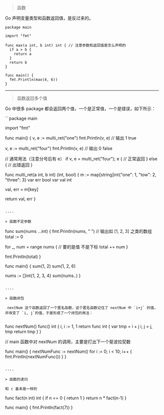 > 函数

Go 声明变量类型和函数返回值，是反过来的。

```
package main

import "fmt"

func max(a int, b int) int { // 注意参数和返回值是怎么声明的
  if a > b {
    return a
  }
  return b
}

func main() {
  fmt.Println(max(4, 6))
}
```

----

> 函数返回多个值

Go 中很多 package 都会返回两个值，一个是正常值，一个是错误，如下所示：

``
package main

import "fmt"

func main() {
  v, e := multi_ret("one")
  fmt.Println(v, e) // 输出 1 true
  
  v, e := multi_ret("four")
  fmt.Println(v, e) // 输出 0 false
  
  // 通常用法（注意分号后有 e）
  if v, e = multi_ret("four"); e {
    // 正常返回
  } else {
    // 出错返回
}

func multi_ret(a int, b int) (int, bool) {
  m := map[string]int{"one": 1, "tow": 2, "three": 3}
  var err bool
  var val int
  
  val, err = m[key]
  
  return val, err
}
```

----

> 函数不定参数

```
func sum(nums ...int) {
  fmt.Println(nums, " ") // 输出如 [1, 2, 3] 之类的数组
  total := 0
  
  for _, num = range nums { // 要的是值 不是下标
    total += num
  }
  
  fmt.Println(total)
}

func main() {
  sum(1, 2)
  sum(1, 2, 6)
  
  nums := []int{1, 2, 3, 4}
  sum(nums..)
}

```

----

> 函数闭包

 nextNum 这个函数返回了一个匿名函数，这个匿名函数记住了 nextNum 中 `i+j` 的值，并改变了 `i, j`的值，于是形成了一个闭包的用法：
 
 ```
 func nextNum() func() int {
  i, i := 1, 1
  return func int {
    var tmp = i + j
    i, j = j, tmp
    return tmp
  }
 }
 
 // main 函数中对 nextNum 的调用，主要是打出下一个斐波拉契数
 
 func main() {
  nextNumFunc := nextNum()
  for i := 0; i < 10; i++ {
    fmt.Println(nextNumFunc())
  }
 }
 ```
 
 ----
 
 > 函数的递归
 
 和 c 基本是一样的
 
 ```
 func fact(n int) int {
  if n == 0 {
    return 1
  }
  return n * fact(n-1)
 }
 
 func main() {
  fmt.Println(fact(7))
 }
 
 ```
